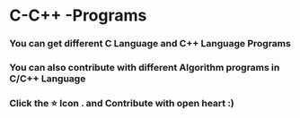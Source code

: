 # C-C++ -Programs
### You can get different C Language and C++ Language Programs
### You can also contribute with different Algorithm programs in C/C++ Language 

### Click the :star: Icon . and Contribute with open heart :)
